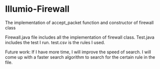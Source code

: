 # Illumio-Firewall
The implementation of accept_packet function and constructor of firewall class

Firewall.java file includes all the implementation of firewall class.
Test.java includes the test I run.
test.csv is the rules I used.


Future work:
If I have more time, I will improve the speed of search. I will come up with a faster search algorithm to search for the certain rule in the file.
